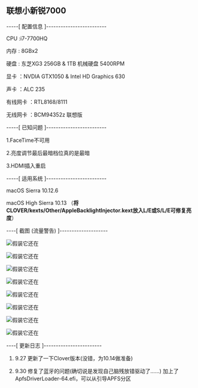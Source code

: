 ## 联想小新锐7000

-----[ 配置信息 ]-------------------------

CPU :i7-7700HQ

内存 : 8GBx2

硬盘 : 东芝XG3 256GB & 1TB 机械硬盘 5400RPM

显卡 ：NVDIA GTX1050 & Intel HD Graphics 630

声卡 ：ALC 235

有线网卡 ：RTL8168/8111

无线网卡 ：BCM94352z 联想版

-----[ 已知问题 ]-------------------------

1.FaceTime不可用

2.亮度调节最后最暗档位真的是最暗

3.HDMI插入重启

-----[ 适用系统 ]-------------------------

macOS Sierra 10.12.6

macOS High Sierra 10.13 （**将CLOVER/kexts/Other/AppleBacklightInjector.kext放入L/E或S/L/E可修复亮度**）

----[ 截图 (流量警告) ]--------------------

![假装它还在](https://github.com/Erf172/Lenovo_XiaoXin_Rui7000_Hackintosh/blob/10.12/Pictures/Screenshots1.png)

![假装它还在](https://github.com/Erf172/Lenovo_XiaoXin_Rui7000_Hackintosh/blob/10.12/Pictures/Screenshots2.png)

![假装它还在](https://github.com/Erf172/Lenovo_XiaoXin_Rui7000_Hackintosh/blob/10.12/Pictures/Screenshots3.png)

![假装它还在](https://github.com/Erf172/Lenovo_XiaoXin_Rui7000_Hackintosh/blob/10.12/Pictures/Screenshots4.png)

![假装它还在](https://github.com/Erf172/Lenovo_XiaoXin_Rui7000_Hackintosh/blob/10.12/Pictures/Screenshots5.png)

![假装它还在](https://github.com/Erf172/Lenovo_XiaoXin_Rui7000_Hackintosh/blob/10.12/Pictures/Screenshots6.png)

![假装它还在](https://github.com/Erf172/Lenovo_XiaoXin_Rui7000_Hackintosh/blob/10.12/Pictures/Screenshots7.png)

![假装它还在](https://github.com/Erf172/Lenovo_XiaoXin_Rui7000_Hackintosh/blob/10.12/Pictures/Screenshots8.png)



----[ 更新日志 ]------------------------

1.   9.27  更新了一下Clover版本(没错，为10.14做准备)

2.   9.30  修复了蓝牙的问题(确切说是发现自己脑残放错驱动了......)
           加上了ApfsDriverLoader-64.efi，可以从引导APFS分区


